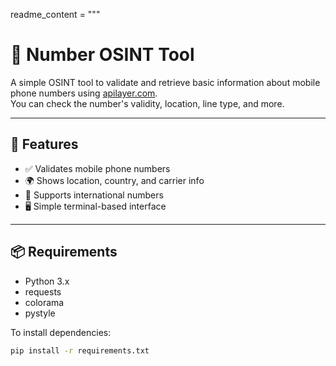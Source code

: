 readme_content = """
# 📱 Number OSINT Tool

A simple OSINT tool to validate and retrieve basic information about mobile phone numbers using [apilayer.com](https://apilayer.com).  
You can check the number's validity, location, line type, and more.

---

## 🔧 Features

- ✅ Validates mobile phone numbers  
- 🌍 Shows location, country, and carrier info  
- 📱 Supports international numbers  
- 🖥️ Simple terminal-based interface

---

## 📦 Requirements

- Python 3.x  
- requests  
- colorama  
- pystyle

To install dependencies:

```bash
pip install -r requirements.txt
